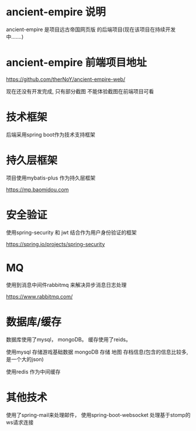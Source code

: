 # ancient-empire 说明

ancient-empire 是项目远古帝国网页版 的后端项目(现在该项目在持续开发中.......)

# ancient-empire 前端项目地址
https://github.com/therNoY/ancient-empire-web/

现在还没有开发完成, 只有部分截图 不能体验截图在前端项目可看


# 技术框架

后端采用spring boot作为技术支持框架

# 持久层框架

项目使用mybatis-plus 作为持久层框架

https://mp.baomidou.com

# 安全验证

使用spring-security 和 jwt 结合作为用户身份验证的框架

https://spring.io/projects/spring-security

# MQ

使用到消息中间件rabbitmq 来解决异步消息日志处理

https://www.rabbitmq.com/

# 数据库/缓存

数据库使用了mysql， mongoDB。 缓存使用了reids。

使用mysql 存储游戏基础数据 mongoDB 存储 地图 存档信息(包含的信息比较多,是一个大的json)

使用redis 作为中间缓存


# 其他技术

使用了spring-mail来处理邮件， 使用spring-boot-websocket 处理基于stomp的ws请求连接
